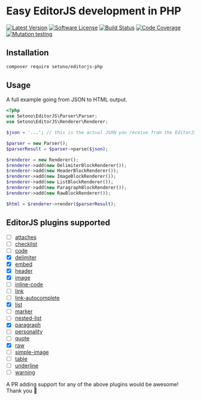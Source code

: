 # Easy EditorJS development in PHP

[![Latest Version][ico-version]][link-packagist]
[![Software License][ico-license]](LICENSE)
[![Build Status][ico-github-actions]][link-github-actions]
[![Code Coverage][ico-code-coverage]][link-code-coverage]
[![Mutation testing][ico-infection]][link-infection]

## Installation

```bash
composer require setono/editorjs-php
```

## Usage

A full example going from JSON to HTML output.

```php
<?php
use Setono\EditorJS\Parser\Parser;
use Setono\EditorJS\Renderer\Renderer;

$json = '...'; // this is the actual JSON you receive from the EditorJS instance

$parser = new Parser();
$parserResult = $parser->parse($json);

$renderer = new Renderer();
$renderer->add(new DelimiterBlockRenderer());
$renderer->add(new HeaderBlockRenderer());
$renderer->add(new ImageBlockRenderer());
$renderer->add(new ListBlockRenderer());
$renderer->add(new ParagraphBlockRenderer());
$renderer->add(new RawBlockRenderer());

$html = $renderer->render($parserResult);
```

## EditorJS plugins supported

- [ ] [attaches](https://github.com/editor-js/attaches)
- [ ] [checklist](https://github.com/editor-js/checklist)
- [ ] [code](https://github.com/editor-js/code)
- [x] [delimiter](https://github.com/editor-js/delimiter)
- [x] [embed](https://github.com/editor-js/embed)
- [x] [header](https://github.com/editor-js/header)
- [x] [image](https://github.com/editor-js/image)
- [ ] [inline-code](https://github.com/editor-js/inline-code)
- [ ] [link](https://github.com/editor-js/link)
- [ ] [link-autocomplete](https://github.com/editor-js/link-autocomplete)
- [x] [list](https://github.com/editor-js/list)
- [ ] [marker](https://github.com/editor-js/marker)
- [ ] [nested-list](https://github.com/editor-js/nested-list)
- [x] [paragraph](https://github.com/editor-js/paragraph)
- [ ] [personality](https://github.com/editor-js/personality)
- [ ] [quote](https://github.com/editor-js/quote)
- [x] [raw](https://github.com/editor-js/raw)
- [ ] [simple-image](https://github.com/editor-js/simple-image)
- [ ] [table](https://github.com/editor-js/table)
- [ ] [underline](https://github.com/editor-js/underline)
- [ ] [warning](https://github.com/editor-js/warning)

A PR adding support for any of the above plugins would be awesome! Thank you :tada:

[ico-version]: https://poser.pugx.org/setono/editorjs-php/v/stable
[ico-license]: https://poser.pugx.org/setono/editorjs-php/license
[ico-github-actions]: https://github.com/Setono/editorjs-php/workflows/build/badge.svg
[ico-code-coverage]: https://codecov.io/gh/Setono/editorjs-php/branch/1.x/graph/badge.svg
[ico-infection]: https://img.shields.io/endpoint?style=flat&url=https%3A%2F%2Fbadge-api.stryker-mutator.io%2Fgithub.com%2FSetono%2Feditorjs-php%2F1.x

[link-packagist]: https://packagist.org/packages/setono/editorjs-php
[link-github-actions]: https://github.com/Setono/editorjs-php/actions
[link-code-coverage]: https://codecov.io/gh/Setono/editorjs-php
[link-infection]: https://dashboard.stryker-mutator.io/reports/github.com/Setono/editorjs-php/1.x
